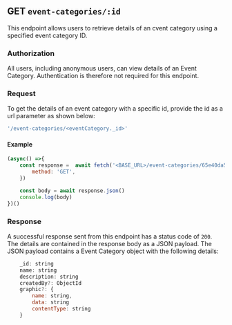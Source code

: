 ## GET `event-categories/:id`

This endpoint allows users to retrieve details of an cvent category using a specified event category ID.

### Authorization
All users, including anonymous users, can view details of an Event Category. Authentication is therefore not required for this endpoint.


### Request
To get the details of an event category with a specific id, provide the id as a url parameter as shown below:

```javascript
'/event-categories/<eventCategory._id>'
```

#### Example

```javascript
(async() =>{
    const response =  await fetch('<BASE_URL>/event-categories/65e40da5c390b114451cebb5',{
        method: 'GET',
    })

    const body = await response.json()
    console.log(body)
})()
```

### Response
A successful response sent from this endpoint has a status code of `200`. The details are contained in the response body as a JSON payload. The JSON payload contains a Event Category object with the following details:

```javascript
    _id: string
    name: string
    description: string
    createdBy?: ObjectId
    graphic?: {
        name: string,
        data: string
        contentType: string
    }
```
